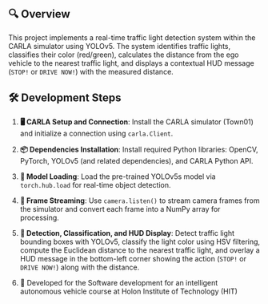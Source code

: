 ## 🔍 Overview

This project implements a real-time traffic light detection system within the CARLA simulator using YOLOv5. The system identifies traffic lights, classifies their color (red/green), calculates the distance from the ego vehicle to the nearest traffic light, and displays a contextual HUD message (`STOP!` or `DRIVE NOW!`) with the measured distance.

## 🛠️ Development Steps

1. **🖥️ CARLA Setup and Connection**: Install the CARLA simulator (Town01) and initialize a connection using `carla.Client`.  
2. **📦 Dependencies Installation**: Install required Python libraries: OpenCV, PyTorch, YOLOv5 (and related dependencies), and CARLA Python API.  
3. **🚀 Model Loading**: Load the pre-trained YOLOv5s model via `torch.hub.load` for real-time object detection.  
4. **🎥 Frame Streaming**: Use `camera.listen()` to stream camera frames from the simulator and convert each frame into a NumPy array for processing.  
5. **🔦 Detection, Classification, and HUD Display**: Detect traffic light bounding boxes with YOLOv5, classify the light color using HSV filtering, compute the Euclidean distance to the nearest traffic light, and overlay a HUD message in the bottom-left corner showing the action (`STOP!` or `DRIVE NOW!`) along with the distance.

6. 📂 Developed for the Software development for an intelligent autonomous vehicle course at Holon Institute of Technology (HIT)
